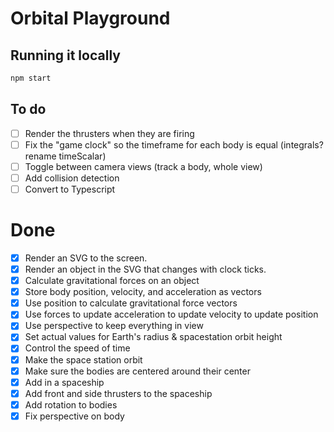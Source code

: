 # Orbital Playground

## Running it locally

```bash
npm start
```

## To do

-   [ ] Render the thrusters when they are firing
-   [ ] Fix the "game clock" so the timeframe for each body is equal (integrals? rename timeScalar)
-   [ ] Toggle between camera views (track a body, whole view)
-   [ ] Add collision detection
-   [ ] Convert to Typescript

# Done

-   [x] Render an SVG to the screen.
-   [x] Render an object in the SVG that changes with clock ticks.
-   [x] Calculate gravitational forces on an object
-   [x] Store body position, velocity, and acceleration as vectors
-   [x] Use position to calculate gravitational force vectors
-   [x] Use forces to update acceleration to update velocity to update position
-   [x] Use perspective to keep everything in view
-   [x] Set actual values for Earth's radius & spacestation orbit height
-   [x] Control the speed of time
-   [x] Make the space station orbit
-   [x] Make sure the bodies are centered around their center
-   [x] Add in a spaceship
-   [x] Add front and side thrusters to the spaceship
-   [x] Add rotation to bodies
-   [x] Fix perspective on body
